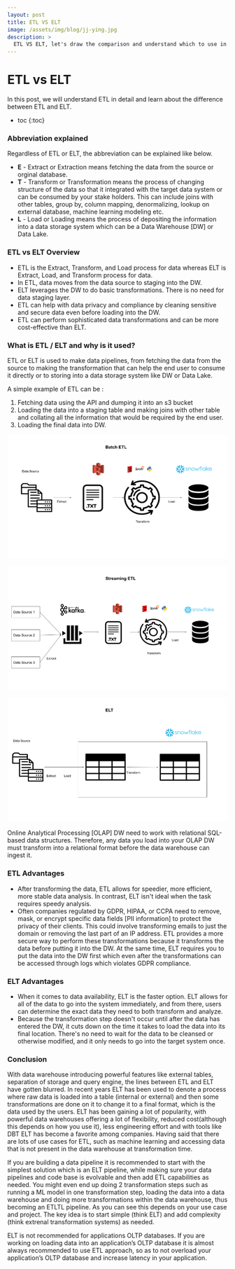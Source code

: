 ```yaml
---
layout: post
title: ETL VS ELT
image: /assets/img/blog/jj-ying.jpg
description: >
  ETL VS ELT, let's draw the comparison and understand which to use in which condition.
---
```


# ETL vs ELT

In this post, we will understand ETL in detail and learn about the difference between ETL and ELT. 

* toc
{:toc}

### Abbreviation explained
Regardless of ETL or ELT, the abbreviation can be explained like below.
- **E** - Extract or Extraction means fetching the data from the source or orginal database.
- **T** - Transform or Transformation means the process of changing structure of the data so that it integrated with the target data system or can be consumed by your stake holders. This can include joins with other tables, group by, column mapping, denormalizing, lookup on external database, machine learning modeling etc.
- **L** - Load or Loading means the process of depositing the information into a data storage system which can be a Data Warehouse [DW] or Data Lake.


### ETL vs ELT Overview
- ETL is the Extract, Transform, and Load process for data whereas ELT is Extract, Load, and Transform process for data.
- In ETL, data moves from the data source to staging into the DW.
- ELT leverages the DW to do basic transformations. There is no need for data staging layer.
- ETL can help with data privacy and compliance by cleaning sensitive and secure data even before loading into the DW.
- ETL can perform sophisticated data transformations and can be more cost-effective than ELT.

### What is ETL / ELT and why is it used?
ETL or ELT is used to make data pipelines, from fetching the data from the source to making the transformation that can help the end user to consume it directly or to storing into a data storage system like DW or Data Lake.

A simple example of ETL can be :
1. Fetching data using the API and dumping it into an s3 bucket
2. Loading the data into a staging table and making joins with other table and collating all the information that would be required by the end user.
3. Loading the final data into DW.

![Batch ETL](/assets/img/study/batch_etl.png "Batch ETL")

![Stream ETL](/assets/img/study/stream_etl.png "Stream ETL")

![ELT](/assets/img/study/elt.png "ELT")


Online Analytical Processing [OLAP] DW need to work with relational SQL-based data structures. Therefore, any data you load into your OLAP DW must transform into a relational format before the data warehouse can ingest it. 

### ETL Advantages
- After transforming the data, ETL allows for speedier, more efficient, more stable data analysis. In contrast, ELT isn't ideal when the task requires speedy analysis.
- Often companies regulated by GDPR, HIPAA, or CCPA need to remove, mask, or encrypt specific data fields [PII information] to protect the privacy of their clients. This could involve transforming emails to just the domain or removing the last part of an IP address. ETL provides a more secure way to perform these transformations because it transforms the data before putting it into the DW. At the same time, ELT requires you to put the data into the DW first which even after the transformations can be accessed through logs which violates GDPR compliance.


### ELT Advantages
- When it comes to data availability, ELT is the faster option. ELT allows for all of the data to go into the system immediately, and from there, users can determine the exact data they need to both transform and analyze. 
- Because the transformation step doesn't occur until after the data has entered the DW, it cuts down on the time it takes to load the data into its final location. There's no need to wait for the data to be cleansed or otherwise modified, and it only needs to go into the target system once.

### Conclusion
With data warehouse introducing powerful features like external tables, separation of storage and query engine, the lines between ETL and ELT have gotten blurred. In recent years ELT has been used to denote a process where raw data is loaded into a table (internal or external) and then some transformations are done on it to change it to a final format, which is the data used by the users. ELT has been gaining a lot of popularity, with powerful data warehouses offering a lot of flexibility, reduced cost(although this depends on how you use it), less engineering effort and with tools like DBT ELT has become a favorite among companies. Having said that there are lots of use cases for ETL, such as machine learning and accessing data that is not present in the data warehouse at transformation time.

If you are building a data pipeline it is recommended to start with the simplest solution which is an ELT pipeline, while making sure your data pipelines and code base is evolvable and then add ETL capabilities as needed. You might even end up doing 2 transformation steps such as running a ML model in one transformation step, loading the data into a data warehouse and doing more transformations within the data warehouse, thus becoming an ETLTL pipeline. As you can see this depends on your use case and project. The key idea is to start simple (think ELT) and add complexity (think extrenal transformation systems) as needed.

ELT is not recommended for applications OLTP databases. If you are working on loading data into an application’s OLTP database it is almost always recommended to use ETL approach, so as to not overload your application’s OLTP database and increase latency in your application.